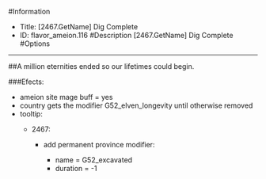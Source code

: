 #Information
 - Title: [2467.GetName] Dig Complete
 - ID: flavor_ameion.116
#Description
[2467.GetName] Dig Complete
#Options

___
##A million eternities ended so our lifetimes could begin.

###Efects:<ul><li>ameion site mage buff = yes</li><li>country gets the modifier G52_elven_longevity until otherwise removed</li><li>tooltip:</li><ul><li>2467:</li><ul><li>add permanent province modifier:</li><ul><li>name = G52_excavated</li><li>duration = -1</li></ul></ul></ul></ul>
